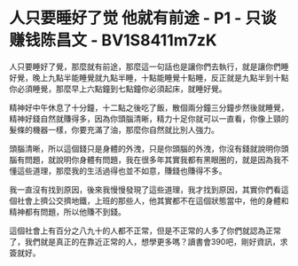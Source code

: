 # 人只要睡好了觉 他就有前途 - P1 - 只谈赚钱陈昌文 - BV1S8411m7zK

人只要睡好了覺，那麼就有前途，那麼這一句話也是讓你們去執行，就是讓你們睡好覺，晚上九點半能睡覺就九點半睡，十點能睡覺十點睡，反正就是九點半到十點你必須睡覺，那麼早上六點鐘到七點鐘你必須起床，就睡好覺。

精神好中午休息了十分鐘，十二點之後吃了飯，散個兩分鐘三分鐘步然後就睡覺，精神好錢自然就賺得多，因為你頭腦清晰，精力十足你就可以一直看，你像上頸的髮條的機器一樣，你要充滿了油，那麼你自然就比別人強力。

頭腦清晰，所以這個錢只是身體的外洩，只是你頭腦的外洩，你沒有錢就說明你頭腦有問題，就說明你身體有問題，我在很多年其實我都有黑眼圈的，就是因為我不懂這些道理，那麼我的生活過得也並不如意，賺錢也賺得不多。

我一直沒有找到原因，後來我慢慢發現了這些道理，我才找到原因，其實你們看這個社會上擠公交擠地鐵，上班的那些人，他其實都不在這個狀態當中，他的身體和精神都有問題，所以他賺不到錢。

這個社會上有百分之八九十的人都不正常，但是不正常的人多了你們就認為正常了，我們就是真正的在靠近正常的人，想學更多嗎？讀書會390吧，剛好資訊，求簽就好。

